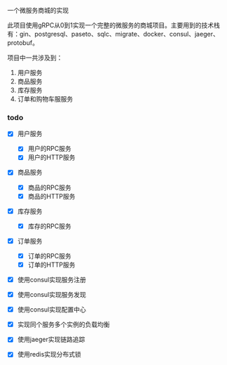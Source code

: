 一个微服务商城的实现

此项目使用gRPC从0到1实现一个完整的微服务的商城项目。主要用到的技术栈有：gin、postgresql、paseto、sqlc、migrate、docker、consul、jaeger、protobuf。

项目中一共涉及到：

1. 用户服务
2. 商品服务
3. 库存服务
4. 订单和购物车服服务



### todo

- [x] 用户服务
  - [x] 用户的RPC服务
  - [x] 用户的HTTP服务
- [x] 商品服务
  - [x] 商品的RPC服务
  - [x] 商品的HTTP服务
- [x] 库存服务
  - [x] 库存的RPC服务
- [x] 订单服务
  - [x] 订单的RPC服务
  - [x] 订单的HTTP服务
- [x] 使用consul实现服务注册
- [x] 使用consul实现服务发现
- [x] 使用consul实现配置中心
- [x] 实现同个服务多个实例的负载均衡
- [x] 使用jaeger实现链路追踪
- [x] 使用redis实现分布式锁

 
